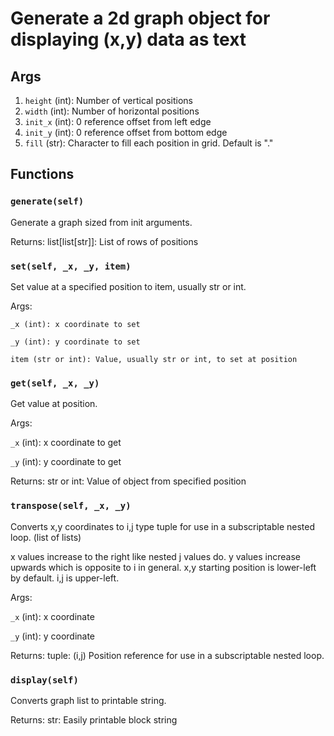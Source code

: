 # Generate a 2d graph object for displaying (x,y) data as text

## Args

1. ```height``` (int): Number of vertical positions
1. ```width``` (int): Number of horizontal positions
1. ```init_x``` (int): 0 reference offset from left edge 
1. ```init_y``` (int): 0 reference offset from bottom edge
1. ```fill``` (str): Character to fill each position in grid. Default is "." 

## Functions

### ```generate(self)```
Generate a graph sized from init arguments.

Returns:
list[list[str]]: List of rows of positions

### ```set(self, _x, _y, item)```
Set value at a specified position to item, usually str or int.

Args:

```
_x (int): x coordinate to set

_y (int): y coordinate to set

item (str or int): Value, usually str or int, to set at position
```

### ```get(self, _x, _y)```
Get value at position.

Args:

```_x``` (int): x coordinate to get

```_y``` (int): y coordinate to get

Returns:
str or int: Value of object from specified position

### ```transpose(self, _x, _y)```
Converts x,y coordinates to i,j type tuple for use in a subscriptable
nested loop. (list of lists) 

x values increase to the right like nested j values do. 
y values increase upwards which is opposite to i in general.
x,y starting position is lower-left by default. i,j is upper-left.

Args:

```_x``` (int): x coordinate

```_y``` (int): y coordinate

Returns:
tuple: (i,j) Position reference for use in a subscriptable nested loop. 

### ```display(self)```
Converts graph list to printable string.

Returns:
str: Easily printable block string
